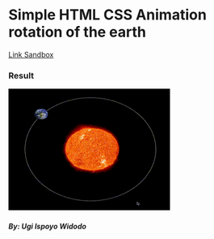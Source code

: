 # Simple HTML CSS Animation rotation of the earth

[Link Sandbox](https://codesandbox.io/s/simple-animation-css-rotation-of-the-earth-hs2yk5?file=/index.html)

### Result
![Result](./preview.gif)

##### By: Ugi Ispoyo Widodo